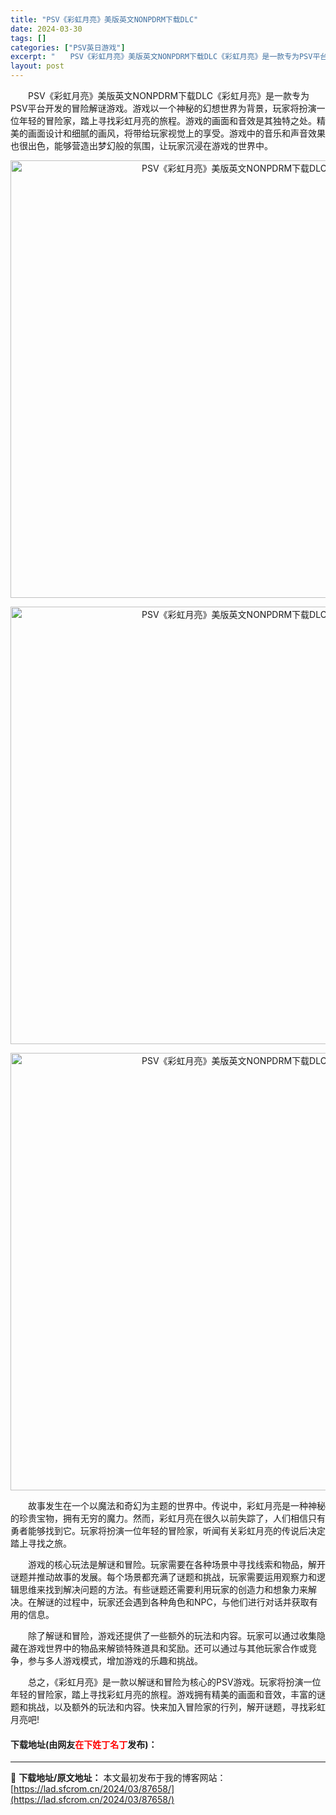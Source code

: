 ```yaml
---
title: "PSV《彩虹月亮》美版英文NONPDRM下载DLC"
date: 2024-03-30
tags: []
categories: ["PSV英日游戏"]
excerpt: "　　PSV《彩虹月亮》美版英文NONPDRM下载DLC《彩虹月亮》是一款专为PSV平台开发的冒险解谜游戏。游戏以一个神秘的幻想世界为背景，玩家将扮演一位年轻的冒险家，踏上寻找彩虹月亮的旅程。游戏的画面和音效是其独特之处。精美的画面设计和细腻的画风，将带给玩家视觉上的享受。游戏中的音乐和声音效果也很出&hellip;"
layout: post
---
```


 <p>　　PSV《彩虹月亮》美版英文NONPDRM下载DLC《彩虹月亮》是一款专为PSV平台开发的冒险解谜游戏。游戏以一个神秘的幻想世界为背景，玩家将扮演一位年轻的冒险家，踏上寻找彩虹月亮的旅程。游戏的画面和音效是其独特之处。精美的画面设计和细腻的画风，将带给玩家视觉上的享受。游戏中的音乐和声音效果也很出色，能够营造出梦幻般的氛围，让玩家沉浸在游戏的世界中。</p> <p align="center"><img align="" border="0" src="https://lad.sfcrom.cn/wp-content/uploads/2024/03/20240330_66078129960da.webp" width="700" alt="PSV《彩虹月亮》美版英文NONPDRM下载DLC" /></p> <p align="center"><img align="" border="0" src="https://lad.sfcrom.cn/wp-content/uploads/2024/03/20240330_6607812a017cd.webp" width="700" alt="PSV《彩虹月亮》美版英文NONPDRM下载DLC" /></p> <p align="center"><img align="" border="0" src="https://lad.sfcrom.cn/wp-content/uploads/2024/03/20240330_6607812a6a9c7.webp" width="700" alt="PSV《彩虹月亮》美版英文NONPDRM下载DLC" /></p> <p>　　故事发生在一个以魔法和奇幻为主题的世界中。传说中，彩虹月亮是一种神秘的珍贵宝物，拥有无穷的魔力。然而，彩虹月亮在很久以前失踪了，人们相信只有勇者能够找到它。玩家将扮演一位年轻的冒险家，听闻有关彩虹月亮的传说后决定踏上寻找之旅。</p> <p>　　游戏的核心玩法是解谜和冒险。玩家需要在各种场景中寻找线索和物品，解开谜题并推动故事的发展。每个场景都充满了谜题和挑战，玩家需要运用观察力和逻辑思维来找到解决问题的方法。有些谜题还需要利用玩家的创造力和想象力来解决。在解谜的过程中，玩家还会遇到各种角色和NPC，与他们进行对话并获取有用的信息。</p> <p>　　除了解谜和冒险，游戏还提供了一些额外的玩法和内容。玩家可以通过收集隐藏在游戏世界中的物品来解锁特殊道具和奖励。还可以通过与其他玩家合作或竞争，参与多人游戏模式，增加游戏的乐趣和挑战。</p> <p>　　总之，《彩虹月亮》是一款以解谜和冒险为核心的PSV游戏。玩家将扮演一位年轻的冒险家，踏上寻找彩虹月亮的旅程。游戏拥有精美的画面和音效，丰富的谜题和挑战，以及额外的玩法和内容。快来加入冒险家的行列，解开谜题，寻找彩虹月亮吧!</p> <p><h4>下载地址(由网友<font color="red">在下姓丁名丁</font>发布)：</h4></p> 

---
📖 **下载地址/原文地址：** 本文最初发布于我的博客网站：[https://lad.sfcrom.cn/2024/03/87658/](https://lad.sfcrom.cn/2024/03/87658/)
